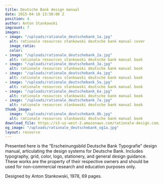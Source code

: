```yaml
---
title: Deutsche Bank design manual
date: 2015-04-16 13:50:00 Z
position: 4
author: Anton Stankowski
imgcount: 7
images:
- image: "/uploads/rationale_deutschebank_1a.jpg"
  alt: rationale resources stankowski deutsche bank manual cover
  image_ratio: 
  color: 
- image: "/uploads/rationale_deutschebank_2a.jpg"
  alt: rationale resources stankowski deutsche bank manual book
- image: "/uploads/rationale_deutschebank_3a.jpg"
  alt: rationale resources stankowski deutsche bank manual book
- image: "/uploads/rationale_deutschebank_4a.jpg"
  alt: rationale resources stankowski deutsche bank manual book
- image: "/uploads/rationale_deutschebank_5a.jpg"
  alt: rationale resources stankowski deutsche bank manual book
- image: "/uploads/rationale_deutschebank_6a.jpg"
  alt: rationale resources stankowski deutsche bank manual book
- image: "/uploads/rationale_deutschebank_7a.jpg"
  alt: rationale resources stankowski deutsche bank manual book
thumb_image:
  image: "/uploads/rationale_deutschebank_0b.jpg"
  alt: rationale resources stankowski deutsche bank manual book
download_file: https://s3-us-west-2.amazonaws.com/rationale-design.com/resources/files/Stankowski_DeutscheBank_Design_Manual.pdf
og_image: "/uploads/rationale_deutschebank_og1a.jpg"
layout: resource
---
```


Presented here is the “Erscheinungsbild Deutsche Bank Typografie” design manual, articulating the design systems for Deutsche Bank. Includes typography, grid, color, logo, stationery, and general design guidance. These works are the property of their respective owners and should be used for non-commercial research and education purposes only.

Designed by Anton Stankowski, 1978, 69 pages.